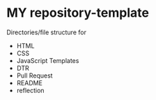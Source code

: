# MY repository-template

Directories/file structure for 
  - HTML
  - CSS
  - JavaScript
Templates
  - DTR
  - Pull Request
  - README
  - reflection
